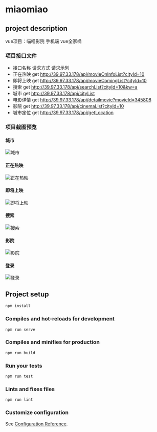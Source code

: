 # miaomiao

## project description
vue项目：喵喵影院 手机端
vue全家桶

### 项目接口文件
* 接口名称	请求方式	请求示列
* 正在热映	get	       http://39.97.33.178/api/movieOnInfoList?cityId=10
* 即将上映	get        http://39.97.33.178/api/movieComingList?cityId=10
* 搜索	    get        http://39.97.33.178/api/searchList?cityId=10&kw=a
* 城市	    get	       http://39.97.33.178/api/cityList
* 电影详情	get	       http://39.97.33.178/api/detailmovie?movieId=345808
* 影院	    get   	   http://39.97.33.178/api/cinemaList?cityId=10
* 城市定位	get	       http://39.97.33.178/api/getLocation


### 项目截图预览


#### 城市
![城市](https://github.com/dhhjk/miaomiao/raw/setData/src/assets/photo1/city.png) <br>
#### 正在热映              
![正在热映](https://github.com/dhhjk/miaomiao/raw/setData/src/assets/photo1/hot.png) <br>   
#### 即将上映        
![即将上映](https://github.com/dhhjk/miaomiao/raw/setData/src/assets/photo1/coming.png) <br>     
#### 搜索       
![搜索](https://github.com/dhhjk/miaomiao/raw/setData/src/assets/photo1/search.png) <br>    
#### 影院         
![影院](https://github.com/dhhjk/miaomiao/raw/setData/src/assets/photo1/cinema.png) <br> 
#### 登录               
![登录](https://github.com/dhhjk/miaomiao/raw/setData/src/assets/photo1/login.png) <br>   


## Project setup
```
npm install
```

### Compiles and hot-reloads for development
```
npm run serve
```

### Compiles and minifies for production
```
npm run build
```

### Run your tests
```
npm run test
```

### Lints and fixes files
```
npm run lint
```

### Customize configuration
See [Configuration Reference](https://cli.vuejs.org/config/).
